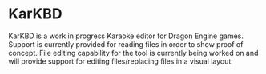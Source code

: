 # KarKBD

KarKBD is a work in progress Karaoke editor for Dragon Engine games. Support is currently provided for reading files in order to show proof of concept.
File editing capability for the tool is currently being worked on and will provide support for editing files/replacing files in a visual layout.
